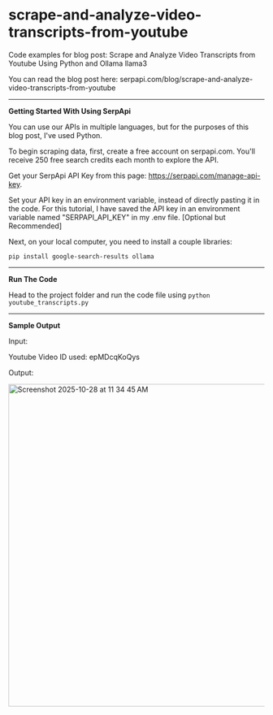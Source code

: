 # scrape-and-analyze-video-transcripts-from-youtube

Code examples for blog post: Scrape and Analyze Video Transcripts from Youtube Using Python and Ollama llama3

You can read the blog post here: serpapi.com/blog/scrape-and-analyze-video-transcripts-from-youtube

---

**Getting Started With Using SerpApi**

You can use our APIs in multiple languages, but for the purposes of this blog post, I've used Python.

To begin scraping data, first, create a free account on serpapi.com. You'll receive 250 free search credits each month to explore the API.

Get your SerpApi API Key from this page: https://serpapi.com/manage-api-key. 

Set your API key in an environment variable, instead of directly pasting it in the code. For this tutorial, I have saved the API key in an environment variable named "SERPAPI_API_KEY" in my .env file. [Optional but Recommended]

Next, on your local computer, you need to install a couple libraries:

`pip install google-search-results ollama`

---

**Run The Code**

Head to the project folder and run the code file using `python youtube_transcripts.py`

---

**Sample Output**

Input:

Youtube Video ID used: epMDcqKoQys

Output:

<img width="624" height="635" alt="Screenshot 2025-10-28 at 11 34 45 AM" src="https://github.com/user-attachments/assets/1ca24b1e-e13f-4f05-b2f4-2d8447344d7b" />




